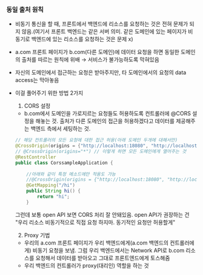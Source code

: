 ### 동일 출처 원칙

- 비동기 통신을 할 때, 프론트에서 백엔드에 리소스를 요청하는 것은 전혀 문제가 되지 않음.(여기서 프론트 백엔드는 같은 서버 의미. 같은 도메인에 있는 페이지가 비동기로 백엔드에 있는 리소스를  요청하는 것은 문제 x)
- a.com 프론트 페이지가 b.com(다른 도메인)에 데이터 요청을 하면 동일한 도메인의 출처를 따르는 원칙에 위배 → 서비스가 불가능하도록 막혀있음
- 자신의 도메인에서 접근하는 요청은 받아주지만, 타 도메인에서의 요청의 data access는 막아놓음
- 이걸 풀어주기 위한 방법 2가지  

    1. CORS 설정
    - b.com에서 도메인을 가로지르는 요청들도 허용하도록 컨트롤러에 @CORS 설정을 해놓는 것. 출처가 다른 도메인의 접근을 허용하겠다고 데이터를 제공해주는 백엔드 측에서 세팅하는 것.

    ```java
    // 해당 컨트롤러의 모든 요청에 대한 접근 허용(아래 도메인 두개에 대해서만)
    @CrossOrigin(origins = {"http://localhost:18080", "http://localhost:8180" })
    // @CrossOrigin(origins="*") // 이렇게 하면 모든 도메인에게 열어주는 것
    @RestController
    public class CorssampleApplication {
     
    	//아래와 같이 특정 메소드에만 적용도 가능
        //@CrossOrigin(origins = {"http://localhost:18080", "http://localhost:8180" })
        @GetMapping("/hi")
        public String hi() {
            return "hi";
        }
    ```

    그런데 보통 open API 보면 CORS 처리 잘 안돼있음. open API가 권장하는 건 "우리 리소스 비동기적으로 직접 요청 하지마. 동기적인 요청만 허용할게"  

    2. Proxy 기법

    - 우리의 a.com 프론트 페이지가 우리 백엔드에게(a.com 백엔드의 컨트롤러에게) 비동기 요청을 보냄. 그럼 우리 백엔드에서는 Network API로 b.com 리소스를 요청해서 데이터를 받아오고 그대로 프론트엔드에게 토스해줌
    - 우리 백엔드의 컨트롤러가 proxy(대리인) 역할을 하는 것
